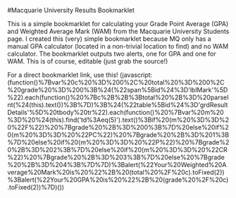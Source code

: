 #Macquarie University Results Bookmarklet

This is a simple bookmarklet for calculating your Grade Point Average (GPA) and Weighted Average Mark (WAM) from the Macquarie University Students page. I created this (very) simple bookmarklet because MQ only has a manual GPA calculator (located in a non-trivial location to find) and no WAM calculator. The bookmarklet outputs two alerts, one for GPA and one for WAM. This is of course, editable (just grab the source!)

For a direct bookmarklet link, use this!
(javascript:(function()%7Bvar%20c%20%3D%200%2C%20total%20%3D%200%2C%20grade%20%3D%200%3B%24(%22span%5Bid%24%3D'lblMark'%5D%22).each(function()%20%7Bc%2B%2B%3Btotal%20%2B%3D%20parseInt(%24(this).text())%3B%7D)%3B%24(%22table%5Bid%24%3D'grdResultDetails'%5D%20tbody%20tr%22).each(function()%20%7Bvar%20m%20%3D%20%24(this).find('td%3Aeq(5)').text()%3Bif%20(m%20%3D%3D%20%22F%22)%20%7Bgrade%20%2B%3D%200%3B%7D%20else%20if%20(m%20%3D%3D%20%22PC%22)%20%7Bgrade%20%2B%3D%201%3B%7D%20else%20if%20(m%20%3D%3D%20%22P%22)%20%7Bgrade%20%2B%3D%202%3B%7D%20else%20if%20(m%20%3D%3D%20%22CR%22)%20%7Bgrade%20%2B%3D%203%3B%7D%20else%20%7Bgrade%20%2B%3D%204%3B%7D%7D)%3Balert(%22Your%20Weighted%20Average%20Mark%20is%20%22%2B%20(total%20%2F%20c).toFixed(2))%3Balert(%22Your%20GPA%20is%20%22%2B%20(grade%20%2F%20c).toFixed(2))%7D)())